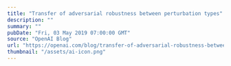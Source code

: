 ```yaml
---
title: "Transfer of adversarial robustness between perturbation types"
description: ""
summary: ""
pubDate: "Fri, 03 May 2019 07:00:00 GMT"
source: "OpenAI Blog"
url: "https://openai.com/blog/transfer-of-adversarial-robustness-between-perturbation-types"
thumbnail: "/assets/ai-icon.png"
---
```


